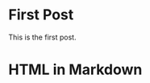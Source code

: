 <!--
@meta: %{
  title: "Second Post",
  author: "Jane Doe",
  date: "2024-12-24",
  collection: "physics",
  tags: ["tag1", "tag3"]
}
 -->

# First Post

This is the first post.

<h1>HTML in Markdown</h1>
